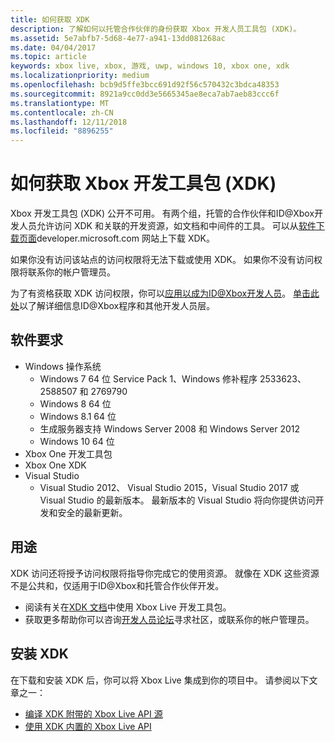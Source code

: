 ```yaml
---
title: 如何获取 XDK
description: 了解如何以托管合作伙伴的身份获取 Xbox 开发人员工具包 (XDK)。
ms.assetid: 5e7abfb7-5d68-4e77-a941-13dd081268ac
ms.date: 04/04/2017
ms.topic: article
keywords: xbox live, xbox, 游戏, uwp, windows 10, xbox one, xdk
ms.localizationpriority: medium
ms.openlocfilehash: bcb9d5ffe3bcc691d92f56c570432c3bdca48353
ms.sourcegitcommit: 8921a9cc0dd3e5665345ae8eca7ab7aeb83ccc6f
ms.translationtype: MT
ms.contentlocale: zh-CN
ms.lasthandoff: 12/11/2018
ms.locfileid: "8896255"
---
```

# <a name="how-to-get-the-xbox-development-kit-xdk"></a>如何获取 Xbox 开发工具包 (XDK)

Xbox 开发工具包 (XDK) 公开不可用。 有两个组，托管的合作伙伴和ID@Xbox开发人员允许访问 XDK 和关联的开发资源，如文档和中间件的工具。 可以从[软件下载页面](https://developer.microsoft.com/en-us/games/xbox/partner/resources-softwaredownloads)developer.microsoft.com 网站上下载 XDK。

如果你没有访问该站点的访问权限将无法下载或使用 XDK。 如果你不没有访问权限将联系你的帐户管理员。

为了有资格获取 XDK 访问权限，你可以[应用以成为ID@Xbox开发人员](https://www.xbox.com/en-us/Developers/id)。
[单击此处](../developer-program-overview.md)以了解详细信息ID@Xbox程序和其他开发人员层。

## <a name="software-requirements"></a>软件要求

- Windows 操作系统
    - Windows 7 64 位 Service Pack 1、Windows 修补程序 2533623、2588507 和 2769790
    - Windows 8 64 位
    - Windows 8.1 64 位
    - 生成服务器支持 Windows Server 2008 和 Windows Server 2012
    - Windows 10 64 位
- Xbox One 开发工具包
- Xbox One XDK
- Visual Studio
    - Visual Studio 2012、 Visual Studio 2015，Visual Studio 2017 或 Visual Studio 的最新版本。 最新版本的 Visual Studio 将向你提供访问开发和安全的最新更新。

## <a name="use"></a>用途

XDK 访问还将授予访问权限将指导你完成它的使用资源。 就像在 XDK 这些资源不是公共和，仅适用于ID@Xbox和托管合作伙伴开发。

- 阅读有关在[XDK 文档](https://developer.microsoft.com/en-us/games/xbox/partner/development-documentation)中使用 Xbox Live 开发工具包。
- 获取更多帮助你可以咨询[开发人员论坛](https://forums.xboxlive.com/index.html)寻求社区，或联系你的帐户管理员。

## <a name="install-the-xdk"></a>安装 XDK

在下载和安装 XDK 后，你可以将 Xbox Live 集成到你的项目中。  请参阅以下文章之一：
- [编译 XDK 附带的 Xbox Live API 源](compile-the-xdk-xbox-live-api-source.md)
- [使用 XDK 内置的 Xbox Live API](using-xbox-live-apis-built-into-the-xdk.md)
